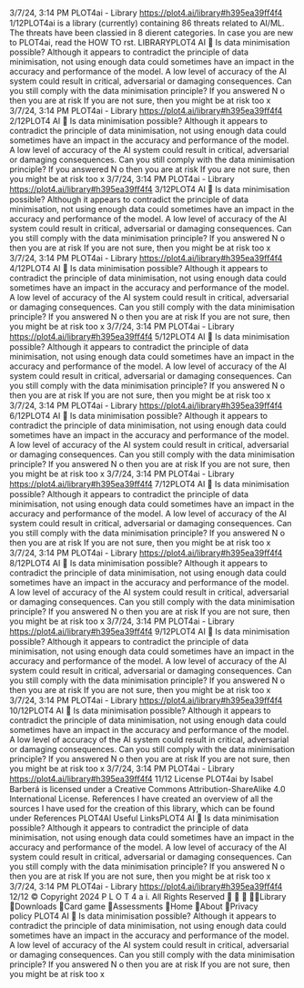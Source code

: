 3/7/24, 3:14 PM PLOT4ai - Library
https://plot4.ai/library#h395ea39ﬀ4f4 1/12PLOT4ai is a library (currently) containing 86 threats related to
AI/ML. The threats have been classi ed in 8 di erent categories.
In case you are new to PLOT4ai, read the HOW TO  rst.
LIBRARYPLOT4
AI 
Is data minimisation possible?
Although it appears to contradict the principle of data minimisation, not using enough data
could sometimes have an impact in the accuracy and performance of the model. A low level of
accuracy of the AI system could result in critical, adversarial or damaging consequences. Can
you still comply with the data minimisation principle?
If you answered N o then you are at risk
If you are not sure, then you might be at risk too
x
3/7/24, 3:14 PM PLOT4ai - Library
https://plot4.ai/library#h395ea39ﬀ4f4 2/12PLOT4
AI 
Is data minimisation possible?
Although it appears to contradict the principle of data minimisation, not using enough data
could sometimes have an impact in the accuracy and performance of the model. A low level of
accuracy of the AI system could result in critical, adversarial or damaging consequences. Can
you still comply with the data minimisation principle?
If you answered N o then you are at risk
If you are not sure, then you might be at risk too
x
3/7/24, 3:14 PM PLOT4ai - Library
https://plot4.ai/library#h395ea39ﬀ4f4 3/12PLOT4
AI 
Is data minimisation possible?
Although it appears to contradict the principle of data minimisation, not using enough data
could sometimes have an impact in the accuracy and performance of the model. A low level of
accuracy of the AI system could result in critical, adversarial or damaging consequences. Can
you still comply with the data minimisation principle?
If you answered N o then you are at risk
If you are not sure, then you might be at risk too
x
3/7/24, 3:14 PM PLOT4ai - Library
https://plot4.ai/library#h395ea39ﬀ4f4 4/12PLOT4
AI 
Is data minimisation possible?
Although it appears to contradict the principle of data minimisation, not using enough data
could sometimes have an impact in the accuracy and performance of the model. A low level of
accuracy of the AI system could result in critical, adversarial or damaging consequences. Can
you still comply with the data minimisation principle?
If you answered N o then you are at risk
If you are not sure, then you might be at risk too
x
3/7/24, 3:14 PM PLOT4ai - Library
https://plot4.ai/library#h395ea39ﬀ4f4 5/12PLOT4
AI 
Is data minimisation possible?
Although it appears to contradict the principle of data minimisation, not using enough data
could sometimes have an impact in the accuracy and performance of the model. A low level of
accuracy of the AI system could result in critical, adversarial or damaging consequences. Can
you still comply with the data minimisation principle?
If you answered N o then you are at risk
If you are not sure, then you might be at risk too
x
3/7/24, 3:14 PM PLOT4ai - Library
https://plot4.ai/library#h395ea39ﬀ4f4 6/12PLOT4
AI 
Is data minimisation possible?
Although it appears to contradict the principle of data minimisation, not using enough data
could sometimes have an impact in the accuracy and performance of the model. A low level of
accuracy of the AI system could result in critical, adversarial or damaging consequences. Can
you still comply with the data minimisation principle?
If you answered N o then you are at risk
If you are not sure, then you might be at risk too
x
3/7/24, 3:14 PM PLOT4ai - Library
https://plot4.ai/library#h395ea39ﬀ4f4 7/12PLOT4
AI 
Is data minimisation possible?
Although it appears to contradict the principle of data minimisation, not using enough data
could sometimes have an impact in the accuracy and performance of the model. A low level of
accuracy of the AI system could result in critical, adversarial or damaging consequences. Can
you still comply with the data minimisation principle?
If you answered N o then you are at risk
If you are not sure, then you might be at risk too
x
3/7/24, 3:14 PM PLOT4ai - Library
https://plot4.ai/library#h395ea39ﬀ4f4 8/12PLOT4
AI 
Is data minimisation possible?
Although it appears to contradict the principle of data minimisation, not using enough data
could sometimes have an impact in the accuracy and performance of the model. A low level of
accuracy of the AI system could result in critical, adversarial or damaging consequences. Can
you still comply with the data minimisation principle?
If you answered N o then you are at risk
If you are not sure, then you might be at risk too
x
3/7/24, 3:14 PM PLOT4ai - Library
https://plot4.ai/library#h395ea39ﬀ4f4 9/12PLOT4
AI 
Is data minimisation possible?
Although it appears to contradict the principle of data minimisation, not using enough data
could sometimes have an impact in the accuracy and performance of the model. A low level of
accuracy of the AI system could result in critical, adversarial or damaging consequences. Can
you still comply with the data minimisation principle?
If you answered N o then you are at risk
If you are not sure, then you might be at risk too
x
3/7/24, 3:14 PM PLOT4ai - Library
https://plot4.ai/library#h395ea39ﬀ4f4 10/12PLOT4
AI 
Is data minimisation possible?
Although it appears to contradict the principle of data minimisation, not using enough data
could sometimes have an impact in the accuracy and performance of the model. A low level of
accuracy of the AI system could result in critical, adversarial or damaging consequences. Can
you still comply with the data minimisation principle?
If you answered N o then you are at risk
If you are not sure, then you might be at risk too
x
3/7/24, 3:14 PM PLOT4ai - Library
https://plot4.ai/library#h395ea39ﬀ4f4 11/12
License
PLOT4ai by Isabel Barberá is licensed under a Creative Commons
Attribution-ShareAlike 4.0 International License.
References
I have created an overview of all the sources I have used for the
creation of this library, which can be found under References
PLOT4AI
Useful LinksPLOT4
AI 
Is data minimisation possible?
Although it appears to contradict the principle of data minimisation, not using enough data
could sometimes have an impact in the accuracy and performance of the model. A low level of
accuracy of the AI system could result in critical, adversarial or damaging consequences. Can
you still comply with the data minimisation principle?
If you answered N o then you are at risk
If you are not sure, then you might be at risk too
x
3/7/24, 3:14 PM PLOT4ai - Library
https://plot4.ai/library#h395ea39ﬀ4f4 12/12
© Copyright 2024 P L O T 4 a i. All Rights Reserved
   Library
Downloads
Card game
Assessments
Home
About
Privacy policy PLOT4
AI 
Is data minimisation possible?
Although it appears to contradict the principle of data minimisation, not using enough data
could sometimes have an impact in the accuracy and performance of the model. A low level of
accuracy of the AI system could result in critical, adversarial or damaging consequences. Can
you still comply with the data minimisation principle?
If you answered N o then you are at risk
If you are not sure, then you might be at risk too
x
